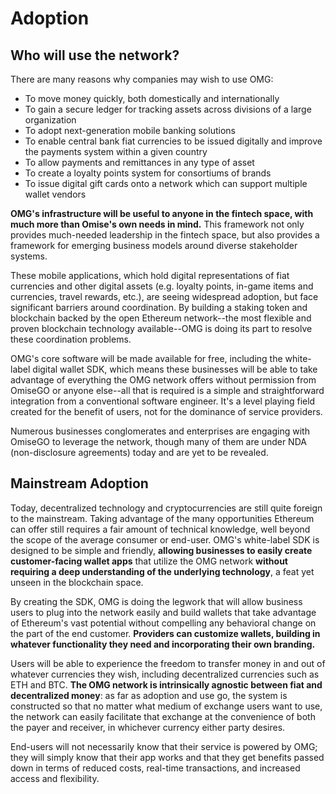 # Adoption

## Who will use the network?

There are many reasons why companies may wish to use OMG:

* To move money quickly, both domestically and internationally
* To gain a secure ledger for tracking assets across divisions of a large organization
* To adopt next-generation mobile banking solutions
* To enable central bank fiat currencies to be issued digitally and improve the payments system within a given country
* To allow payments and remittances in any type of asset
* To create a loyalty points system for consortiums of brands
* To issue digital gift cards onto a network which can support multiple wallet vendors

**OMG's infrastructure will be useful to anyone in the fintech space, with much more than Omise's own needs in mind.** This framework not only provides much-needed leadership in the fintech space, but also provides a framework for emerging business models around diverse stakeholder systems.

These mobile applications, which hold digital representations of fiat currencies and other digital assets (e.g. loyalty points, in-game items and currencies, travel rewards, etc.), are seeing widespread adoption, but face significant barriers around coordination. By building a staking token and blockchain backed by the open Ethereum network--the most flexible and proven blockchain technology available--OMG is doing its part to resolve these coordination problems.

OMG's core software will be made available for free, including the white-label digital wallet SDK, which means these businesses will be able to take advantage of everything the OMG network offers without permission from OmiseGO or anyone else--all that is required is a simple and straightforward integration from a conventional software engineer. It's a level playing field created for the benefit of users, not for the dominance of service providers.

Numerous businesses conglomerates and enterprises are engaging with OmiseGO to leverage the network, though many of them are under NDA (non-disclosure agreements) today and are yet to be revealed.


## Mainstream Adoption

Today, decentralized technology and cryptocurrencies are still quite foreign to the mainstream. Taking advantage of the many opportunities Ethereum can offer still requires a fair amount of technical knowledge, well beyond the scope of the average consumer or end-user. OMG's white-label SDK is designed to be simple and friendly, **allowing businesses to easily create customer-facing wallet apps** that utilize the OMG network **without requiring a deep understanding of the underlying technology**, a feat yet unseen in the blockchain space.

By creating the SDK, OMG is doing the legwork that will allow business users to plug into the network easily and build wallets that take advantage of Ethereum's vast potential without compelling any behavioral change on the part of the end customer. **Providers can customize wallets, building in whatever functionality they need and incorporating their own branding.**

Users will be able to experience the freedom to transfer money in and out of whatever currencies they wish, including decentralized currencies such as ETH and BTC. **The OMG network is intrinsically agnostic between fiat and decentralized money**: as far as adoption and use go, the system is constructed so that no matter what medium of exchange users want to use, the network can easily facilitate that exchange at the convenience of both the payer and receiver, in whichever currency either party desires.

End-users will not necessarily know that their service is powered by OMG; they will simply know that their app works and that they get benefits passed down in terms of reduced costs, real-time transactions, and increased access and flexibility.  
